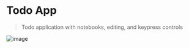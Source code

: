 # Todo App
> Todo application with notebooks, editing, and keypress controls

![image](https://github.com/Nikolai-Grytvik-Borbe/Todo-app/assets/107432990/d9db15be-f4dd-4f01-be23-b4fde7b3767b)
